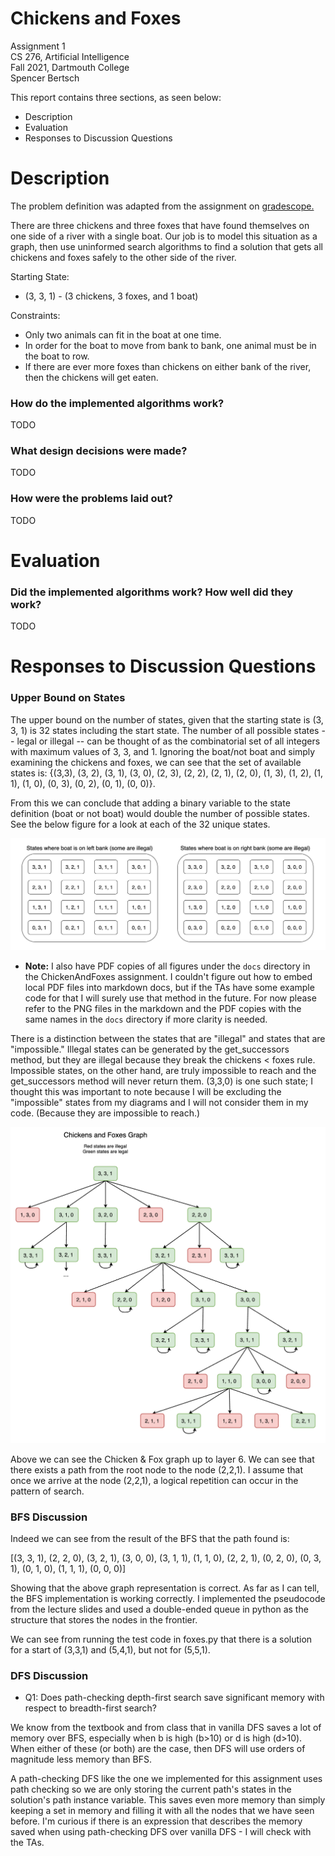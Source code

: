 # Chickens and Foxes

Assignment 1  
CS 276, Artificial Intelligence  
Fall 2021, Dartmouth College  
Spencer Bertsch

This report contains three sections, as seen below:
* Description
* Evaluation
* Responses to Discussion Questions

# Description

The problem definition was adapted from the assignment on [gradescope.](https://www.gradescope.com/courses/297527/assignments/1483539/submissions/new)

There are three chickens and three foxes that have found themselves on one side of a river with a single boat.
Our job is to model this situation as a graph, then use uninformed search algorithms to find a solution that gets all chickens and foxes safely to the other side of the river.

Starting State:
* (3, 3, 1) - (3 chickens, 3 foxes, and 1 boat)

Constraints:
* Only two animals can fit in the boat at one time.
* In order for the boat to move from bank to bank, one animal must be in the boat to row.
* If there are ever more foxes than chickens on either bank of the river, then the chickens will get eaten.

### How do the implemented algorithms work? 

TODO 

### What design decisions were made?

TODO 

### How were the problems laid out? 

TODO 


# Evaluation

### Did the implemented algorithms work? How well did they work? 

TODO 

# Responses to Discussion Questions

### Upper Bound on States

The upper bound on the number of states, given that the starting state is (3, 3, 1) is 32 states including the start state.
The number of all possible states -- legal or illegal -- can be thought of as the combinatorial set of all integers with
maximum values of 3, 3, and 1. Ignoring the boat/not boat and simply examining the chickens and foxes, we can see that the set of available states
is: {(3,3), (3, 2), (3, 1), (3, 0), (2, 3), (2, 2), (2, 1), (2, 0), (1, 3), (1, 2), (1, 1), (1, 0), (0, 3), (0, 2), (0, 1), (0, 0)}.

From this we can conclude that adding a binary variable to the state definition (boat or not boat) would double the number of possible states.
See the below figure for a look at each of the 32 unique states.

![All vertices](https://github.com/spencerbertsch1/AI/blob/main/ChickensAndFoxes/docs/all_vertices.png?raw=true)

* **Note:** I also have PDF copies of all figures under the `docs` directory in the ChickenAndFoxes assignment. I couldn't figure out
  how to embed local PDF files into markdown docs, but if the TAs have some example code for that I will surely use that method
  in the future. For now please refer to the PNG files in the markdown and the PDF copies with the same names in the `docs` directory if more clarity is needed. 

There is a distinction between the states that are "illegal" and states that are "impossible." Illegal states can be generated by the get_successors method, 
but they are illegal because they break the chickens < foxes rule. Impossible states, on the other hand, are truly impossible to reach and the get_successors 
method will never return them. (3,3,0) is one such state; I thought this was important to note because I will be excluding the "impossible" states from my diagrams 
and I will not consider them in my code. (Because they are impossible to reach.)

![Chicken&Fox Graph](https://github.com/spencerbertsch1/AI/blob/main/ChickensAndFoxes/docs/basic_graph.png?raw=true)

Above we can see the Chicken & Fox graph up to layer 6. We can see that there exists a path from the root node to the node
(2,2,1). I assume that once we arrive at the node (2,2,1), a logical repetition can occur in the pattern of search. 

### BFS Discussion

Indeed we can see from the result of the BFS that the path found is: 

[(3, 3, 1), (2, 2, 0), (3, 2, 1), (3, 0, 0), (3, 1, 1), (1, 1, 0), (2, 2, 1), (0, 2, 0), (0, 3, 1), (0, 1, 0), (1, 1, 1), (0, 0, 0)]

Showing that the above graph representation is correct. As far as I can tell, the BFS implementation is working correctly. I implemented 
the pseudocode from the lecture slides and used a double-ended queue in python as the structure that stores the nodes in the frontier. 

We can see from running the test code in foxes.py that there is a solution for a start of (3,3,1) and (5,4,1), but not for (5,5,1). 

### DFS Discussion

* Q1: Does path-checking depth-first search save significant memory with respect to breadth-first search?

We know from the textbook and from class that in vanilla DFS saves a lot of memory over BFS, especially when b is high (b>10) or d is high (d>10). 
When either of these (or both) are the case, then DFS will use orders of magnitude less memory than BFS. 

A path-checking DFS like the one we implemented for this assignment uses path checking so we are only storing the current
path's states in the solution's path instance variable. This saves even more memory than simply keeping a set in memory and filling it 
with all the nodes that we have seen before. I'm curious if there is an expression that describes the memory saved when using 
path-checking DFS over vanilla DFS - I will check with the TAs. 


